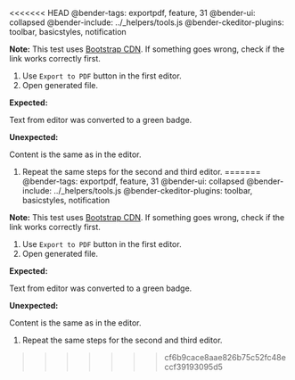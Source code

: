 <<<<<<< HEAD
@bender-tags: exportpdf, feature, 31
@bender-ui: collapsed
@bender-include: ../_helpers/tools.js
@bender-ckeditor-plugins: toolbar, basicstyles, notification

**Note:** This test uses <a href="https://stackpath.bootstrapcdn.com/bootstrap/4.3.1/css/bootstrap.min.css" target="_blank">Bootstrap CDN</a>. If something goes wrong, check if the link works correctly first.

1. Use `Export to PDF` button in the first editor.
1. Open generated file.

  **Expected:**

  Text from editor was converted to a green badge.

  **Unexpected:**

  Content is the same as in the editor.

1. Repeat the same steps for the second and third editor.
=======
@bender-tags: exportpdf, feature, 31
@bender-ui: collapsed
@bender-include: ../_helpers/tools.js
@bender-ckeditor-plugins: toolbar, basicstyles, notification

**Note:** This test uses <a href="https://stackpath.bootstrapcdn.com/bootstrap/4.3.1/css/bootstrap.min.css" target="_blank">Bootstrap CDN</a>. If something goes wrong, check if the link works correctly first.

1. Use `Export to PDF` button in the first editor.
1. Open generated file.

  **Expected:**

  Text from editor was converted to a green badge.

  **Unexpected:**

  Content is the same as in the editor.

1. Repeat the same steps for the second and third editor.
>>>>>>> cf6b9cace8aae826b75c52fc48eccf39193095d5
